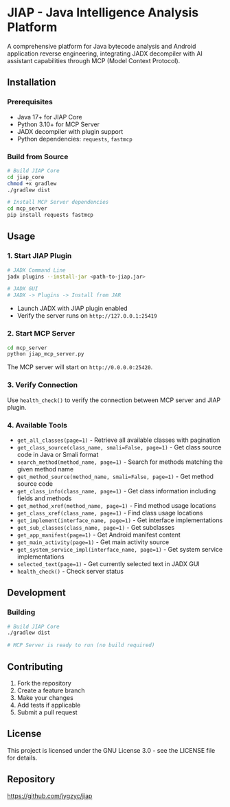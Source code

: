 # JIAP - Java Intelligence Analysis Platform

A comprehensive platform for Java bytecode analysis and Android application reverse engineering, integrating JADX decompiler with AI assistant capabilities through MCP (Model Context Protocol).

## Installation

### Prerequisites
- Java 17+ for JIAP Core
- Python 3.10+ for MCP Server
- JADX decompiler with plugin support
- Python dependencies: `requests`, `fastmcp`

### Build from Source

```bash
# Build JIAP Core
cd jiap_core
chmod +x gradlew
./gradlew dist

# Install MCP Server dependencies
cd mcp_server
pip install requests fastmcp
```

## Usage

### 1. Start JIAP Plugin

```bash
# JADX Command Line 
jadx plugins --install-jar <path-to-jiap.jar>

# JADX GUI 
# JADX -> Plugins -> Install from JAR
```

- Launch JADX with JIAP plugin enabled
- Verify the server runs on `http://127.0.0.1:25419`

### 2. Start MCP Server
```bash
cd mcp_server
python jiap_mcp_server.py
```

The MCP server will start on `http://0.0.0.0:25420`.

### 3. Verify Connection
Use `health_check()` to verify the connection between MCP server and JIAP plugin.

### 4. Available Tools

- `get_all_classes(page=1)` - Retrieve all available classes with pagination
- `get_class_source(class_name, smali=False, page=1)` - Get class source code in Java or Smali format
- `search_method(method_name, page=1)` - Search for methods matching the given method name
- `get_method_source(method_name, smali=False, page=1)` - Get method source code
- `get_class_info(class_name, page=1)` - Get class information including fields and methods
- `get_method_xref(method_name, page=1)` - Find method usage locations
- `get_class_xref(class_name, page=1)` - Find class usage locations
- `get_implement(interface_name, page=1)` - Get interface implementations
- `get_sub_classes(class_name, page=1)` - Get subclasses
- `get_app_manifest(page=1)` - Get Android manifest content
- `get_main_activity(page=1)` - Get main activity source
- `get_system_service_impl(interface_name, page=1)` - Get system service implementations
- `selected_text(page=1)` - Get currently selected text in JADX GUI
- `health_check()` - Check server status

## Development

### Building
```bash
# Build JIAP Core
./gradlew dist

# MCP Server is ready to run (no build required)
```

## Contributing

1. Fork the repository
2. Create a feature branch
3. Make your changes
4. Add tests if applicable
5. Submit a pull request

## License

This project is licensed under the GNU License 3.0 - see the LICENSE file for details.

## Repository

https://github.com/jygzyc/jiap
